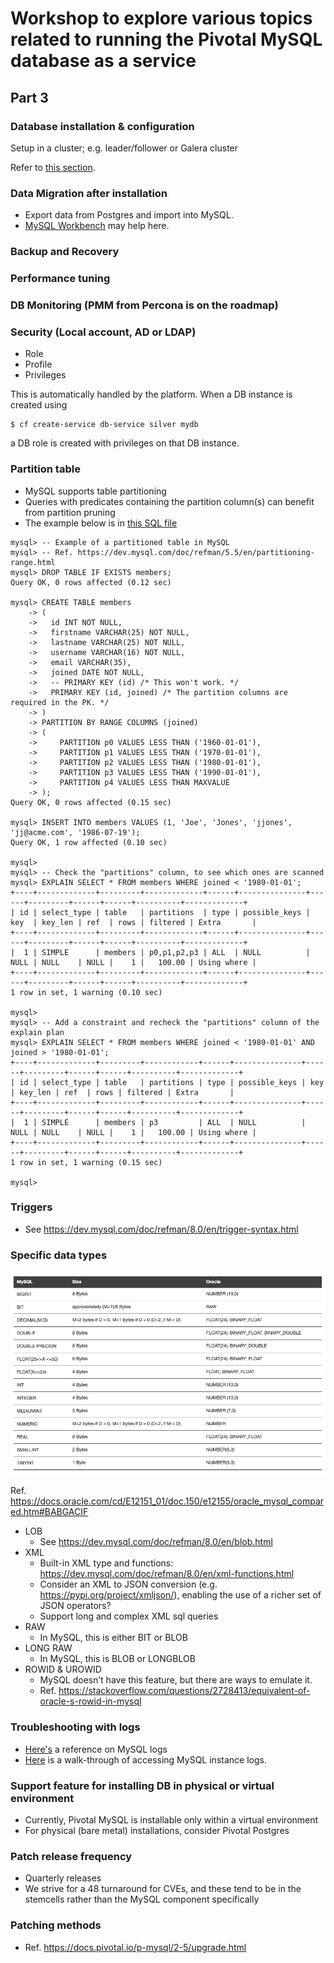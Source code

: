 # Workshop to explore various topics related to running the Pivotal MySQL database as a service

## Part 3

### Database installation & configuration

Setup in a cluster; e.g. leader/follower or Galera cluster

Refer to [this section](./workshop_02.md#setup-galera-ha-cluster).

### Data Migration after installation

- Export data from Postgres and import into MySQL.
- [MySQL Workbench](https://dev.mysql.com/doc/workbench/en/wb-migration-wizard-migration.html) may help here.

### Backup and Recovery

### Performance tuning

### DB Monitoring (PMM from Percona is on the roadmap)

### Security (Local account, AD or LDAP)

- Role
- Profile
- Privileges

This is automatically handled by the platform.  When a DB instance is created using
```
$ cf create-service db-service silver mydb
```
a DB role is created with privileges on that DB instance.

### Partition table

- MySQL supports table partitioning
- Queries with predicates containing the partition column(s) can benefit from partition pruning
- The example below is in [this SQL file](./table_partitioning.sql)

```
mysql> -- Example of a partitioned table in MySQL
mysql> -- Ref. https://dev.mysql.com/doc/refman/5.5/en/partitioning-range.html
mysql> DROP TABLE IF EXISTS members;
Query OK, 0 rows affected (0.12 sec)

mysql> CREATE TABLE members
    -> (
    ->   id INT NOT NULL,
    ->   firstname VARCHAR(25) NOT NULL,
    ->   lastname VARCHAR(25) NOT NULL,
    ->   username VARCHAR(16) NOT NULL,
    ->   email VARCHAR(35),
    ->   joined DATE NOT NULL,
    ->   -- PRIMARY KEY (id) /* This won't work. */
    ->   PRIMARY KEY (id, joined) /* The partition columns are required in the PK. */
    -> )
    -> PARTITION BY RANGE COLUMNS (joined)
    -> (
    ->     PARTITION p0 VALUES LESS THAN ('1960-01-01'),
    ->     PARTITION p1 VALUES LESS THAN ('1970-01-01'),
    ->     PARTITION p2 VALUES LESS THAN ('1980-01-01'),
    ->     PARTITION p3 VALUES LESS THAN ('1990-01-01'),
    ->     PARTITION p4 VALUES LESS THAN MAXVALUE
    -> );
Query OK, 0 rows affected (0.15 sec)

mysql> INSERT INTO members VALUES (1, 'Joe', 'Jones', 'jjones', 'jj@acme.com', '1986-07-19');
Query OK, 1 row affected (0.10 sec)

mysql>
mysql> -- Check the "partitions" column, to see which ones are scanned
mysql> EXPLAIN SELECT * FROM members WHERE joined < '1989-01-01';
+----+-------------+---------+-------------+------+---------------+------+---------+------+------+----------+-------------+
| id | select_type | table   | partitions  | type | possible_keys | key  | key_len | ref  | rows | filtered | Extra       |
+----+-------------+---------+-------------+------+---------------+------+---------+------+------+----------+-------------+
|  1 | SIMPLE      | members | p0,p1,p2,p3 | ALL  | NULL          | NULL | NULL    | NULL |    1 |   100.00 | Using where |
+----+-------------+---------+-------------+------+---------------+------+---------+------+------+----------+-------------+
1 row in set, 1 warning (0.10 sec)

mysql>
mysql> -- Add a constraint and recheck the "partitions" column of the explain plan
mysql> EXPLAIN SELECT * FROM members WHERE joined < '1989-01-01' AND joined > '1980-01-01';
+----+-------------+---------+------------+------+---------------+------+---------+------+------+----------+-------------+
| id | select_type | table   | partitions | type | possible_keys | key  | key_len | ref  | rows | filtered | Extra       |
+----+-------------+---------+------------+------+---------------+------+---------+------+------+----------+-------------+
|  1 | SIMPLE      | members | p3         | ALL  | NULL          | NULL | NULL    | NULL |    1 |   100.00 | Using where |
+----+-------------+---------+------------+------+---------------+------+---------+------+------+----------+-------------+
1 row in set, 1 warning (0.15 sec)

mysql>
```

### Triggers
- See https://dev.mysql.com/doc/refman/8.0/en/trigger-syntax.html

### Specific data types

![MySQL vs. Oracle Numeric Types](./mysql_oracle_numeric_types.png)

Ref. https://docs.oracle.com/cd/E12151_01/doc.150/e12155/oracle_mysql_compared.htm#BABGACIF

* LOB
  - See https://dev.mysql.com/doc/refman/8.0/en/blob.html
* XML
  - Built-in XML type and functions: https://dev.mysql.com/doc/refman/8.0/en/xml-functions.html
  - Consider an XML to JSON conversion (e.g. https://pypi.org/project/xmljson/), enabling the use of a richer set of JSON operators?
  - Support long and complex XML sql queries
* RAW
  - In MySQL, this is either BIT or BLOB
* LONG RAW
  - In MySQL, this is BLOB or LONGBLOB 
* ROWID & UROWID
  - MySQL doesn’t have this feature, but there are ways to emulate it.
  - Ref. https://stackoverflow.com/questions/2728413/equivalent-of-oracle-s-rowid-in-mysql

### Troubleshooting with logs

* [Here's](https://dev.mysql.com/doc/refman/5.7/en/server-logs.html) a reference on MySQL logs
* [Here](./access_mysql_instance_logs.md) is a walk-through of accessing MySQL instance logs.

### Support feature for installing DB in physical or virtual environment

- Currently, Pivotal MySQL is installable only within a virtual environment
- For physical (bare metal) installations, consider Pivotal Postgres

### Patch release frequency
- Quarterly releases
- We strive for a 48 turnaround for CVEs, and these tend to be in the stemcells rather than the MySQL component specifically

### Patching methods
- Ref. https://docs.pivotal.io/p-mysql/2-5/upgrade.html

